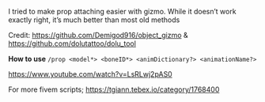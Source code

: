 I tried to make prop attaching easier with gizmo. While it doesn’t work exactly right, it’s much better than most old methods

Credit: https://github.com/Demigod916/object_gizmo & https://github.com/dolutattoo/dolu_tool

**How to use**
`/prop <model*> <boneID*> <animDictionary?> <animationName?>`

https://www.youtube.com/watch?v=LsRLwj2pAS0

For more fivem scripts; https://tgiann.tebex.io/category/1768400
